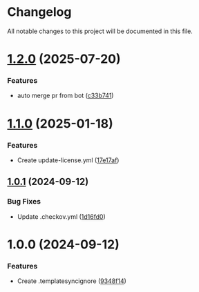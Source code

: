 # Changelog

All notable changes to this project will be documented in this file.

# [1.2.0](https://github.com/duyluann/aws-terraform-ado/compare/v1.1.0...v1.2.0) (2025-07-20)


### Features

* auto merge pr from bot ([c33b741](https://github.com/duyluann/aws-terraform-ado/commit/c33b74166eb7c248395165a1e1ff301fa953dac7))

# [1.1.0](https://github.com/duyluann/aws-terraform-ado/compare/v1.0.1...v1.1.0) (2025-01-18)


### Features

* Create update-license.yml ([17e17af](https://github.com/duyluann/aws-terraform-ado/commit/17e17af3785982470b3fc9bb913632ad8f622995))

## [1.0.1](https://github.com/duyluann/aws-terraform-ado/compare/v1.0.0...v1.0.1) (2024-09-12)


### Bug Fixes

* Update .checkov.yml ([1d16fd0](https://github.com/duyluann/aws-terraform-ado/commit/1d16fd044c89e4fade0337cc5f56d56921690b09))

# 1.0.0 (2024-09-12)


### Features

* Create .templatesyncignore ([9348f14](https://github.com/duyluann/aws-terraform-ado/commit/9348f14dbb885b6acc76c6536733e2ca621e2e8d))
